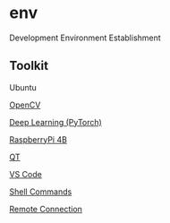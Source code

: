 # env
Development Environment Establishment


## Toolkit

Ubuntu

[OpenCV](https://github.com/xuliangcs/env/blob/main/doc/OpenCV.md)

[Deep Learning (PyTorch)](https://github.com/xuliangcs/env/blob/main/doc/PyTorch.md)

[RaspberryPi 4B](https://github.com/xuliangcs/env/blob/main/doc/RaspberryPi4B.md)

[QT](https://github.com/xuliangcs/env/blob/main/doc/QT.md)


[VS Code](./vscode.md)

[Shell Commands](https://github.com/xuliangcs/env/blob/main/doc/shell.md)

[Remote Connection](https://github.com/xuliangcs/env/blob/main/doc/RemoteConnection.md)


